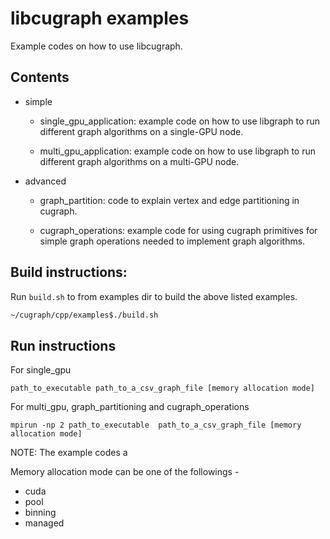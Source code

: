 # libcugraph examples

Example codes on how to use libcugraph.

## Contents

- simple

  - single_gpu_application: example code on how to use libgraph to run different graph algorithms on a single-GPU node.

  - multi_gpu_application: example code on how to use libgraph to run different graph algorithms on a multi-GPU node.

- advanced
  -  graph_partition: code to explain vertex and edge partitioning in cugraph.

  -  cugraph_operations: example code for using cugraph primitives for simple graph operations needed to implement graph algorithms. 

## Build instructions:

Run `build.sh` to from examples dir to build the above listed examples.

```sh
~/cugraph/cpp/examples$./build.sh
```

## Run instructions

For single_gpu

`path_to_executable path_to_a_csv_graph_file [memory allocation mode]`

For multi_gpu, graph_partitioning and cugraph_operations

`mpirun -np 2 path_to_executable  path_to_a_csv_graph_file [memory allocation mode]`

NOTE: The example codes a

Memory allocation mode can be one of the followings -

- cuda
- pool
- binning
- managed